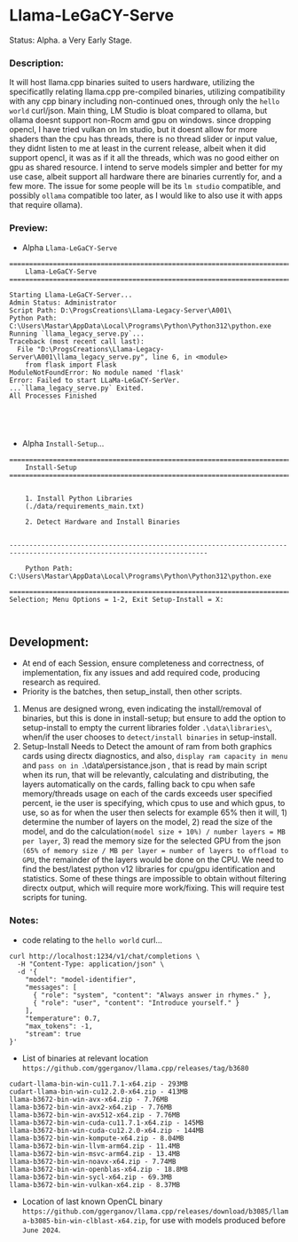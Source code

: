 # Llama-LeGaCY-Serve
Status: Alpha. a Very Early Stage.

### Description:
It will host llama.cpp binaries suited to users hardware, utilizing the specificatlly relating llama.cpp pre-compiled binaries, utilizing compatibility with any cpp binary including non-continued ones, through only the `hello world` curl/json. Main thing, LM Studio is bloat compared to ollama, but ollama doesnt support non-Rocm amd gpu on windows. since dropping opencl, I have tried vulkan on lm studio, but it doesnt allow for more shaders than the cpu has threads, there is no thread slider or input value, they didnt listen to me at least in the current release, albeit when it did support opencl, it was as if it all the threads, which was no good either on gpu as shared resource. I intend to serve models simpler and better for my use case, albeit support all hardware there are binaries currently for, and a few more. The issue for some people will be its `lm studio` compatible, and possibly `ollama` compatible too later, as I would like to also use it with apps that require ollama).

### Preview:
- Alpha `Llama-LeGaCY-Serve`
```
========================================================================================================================
    Llama-LeGaCY-Serve
========================================================================================================================

Starting Llama-LeGaCY-Server...
Admin Status: Administrator
Script Path: D:\ProgsCreations\Llama-Legacy-Server\A001\
Python Path: C:\Users\Mastar\AppData\Local\Programs\Python\Python312\python.exe
Running `llama_legacy_serve.py`...
Traceback (most recent call last):
  File "D:\ProgsCreations\Llama-Legacy-Server\A001\llama_legacy_serve.py", line 6, in <module>
    from flask import Flask
ModuleNotFoundError: No module named 'flask'
Error: Failed to start LLaMa-LeGaCY-SerVer.
...`llama_legacy_serve.py` Exited.
All Processes Finished





```
- Alpha `Install-Setup`...
```
========================================================================================================================
    Install-Setup
========================================================================================================================


    1. Install Python Libraries
    (./data/requirements_main.txt)

    2. Detect Hardware and Install Binaries


------------------------------------------------------------------------------------------------------------------------

    Python Path:
C:\Users\Mastar\AppData\Local\Programs\Python\Python312\python.exe

========================================================================================================================
Selection; Menu Options = 1-2, Exit Setup-Install = X:



```

## Development:
- At end of each Session, ensure completeness and correctness, of implementation, fix any issues and add required code, producing research as required.
- Priority is the batches, then setup_install, then other scripts.
1. Menus are designed wrong, even indicating the install/removal of binaries, but this is done in install-setup; but ensure to add the option to setup-install to empty the current libraries folder `.\data\libraries\`, when/if the user chooses to `detect/install binaries` in setup-install. 
2. Setup-Install Needs to Detect the amount of ram from both graphics cards using directx diagnostics, and also, `display ram capacity in menu` and `pass on in `.\data\persistance.json , that is read by main script when its run, that will be relevantly, calculating and distributing, the layers automatically on the cards, falling back to cpu when safe memory/threads usage on each of the cards exceeds user specified percent, ie the user is specifying, which cpus to use and which gpus, to use, so as for when the user then selects for example 65% then it will, 1) determine the number of layers on the model, 2) read the size of the model, and do the calculation`(model size + 10%) / number layers = MB per layer`, 3) read the memory size for the selected GPU from the json `(65% of memory size / MB per layer = number of layers to offload to GPU`, the remainder of the layers would be done on the CPU. We need to find the best/latest python v12 libraries for cpu/gpu identification and statistics. Some of these things are impossible to obtain without filtering directx output, which will require more work/fixing. This will require test scripts for tuning.

### Notes:
- code relating to the `hello world` curl...
```
curl http://localhost:1234/v1/chat/completions \
  -H "Content-Type: application/json" \
  -d '{ 
    "model": "model-identifier",
    "messages": [ 
      { "role": "system", "content": "Always answer in rhymes." },
      { "role": "user", "content": "Introduce yourself." }
    ], 
    "temperature": 0.7, 
    "max_tokens": -1,
    "stream": true
}'
``` 
- List of binaries at relevant location `https://github.com/ggerganov/llama.cpp/releases/tag/b3680`
```
cudart-llama-bin-win-cu11.7.1-x64.zip - 293MB
cudart-llama-bin-win-cu12.2.0-x64.zip - 413MB
llama-b3672-bin-win-avx-x64.zip - 7.76MB
llama-b3672-bin-win-avx2-x64.zip - 7.76MB
llama-b3672-bin-win-avx512-x64.zip - 7.76MB
llama-b3672-bin-win-cuda-cu11.7.1-x64.zip - 145MB
llama-b3672-bin-win-cuda-cu12.2.0-x64.zip - 144MB
llama-b3672-bin-win-kompute-x64.zip - 8.04MB
llama-b3672-bin-win-llvm-arm64.zip - 11.4MB
llama-b3672-bin-win-msvc-arm64.zip - 13.4MB
llama-b3672-bin-win-noavx-x64.zip - 7.74MB
llama-b3672-bin-win-openblas-x64.zip - 18.8MB
llama-b3672-bin-win-sycl-x64.zip - 69.3MB
llama-b3672-bin-win-vulkan-x64.zip - 8.37MB
```
- Location of last known OpenCL binary `https://github.com/ggerganov/llama.cpp/releases/download/b3085/llama-b3085-bin-win-clblast-x64.zip`, for use with models produced before `June 2024`.

